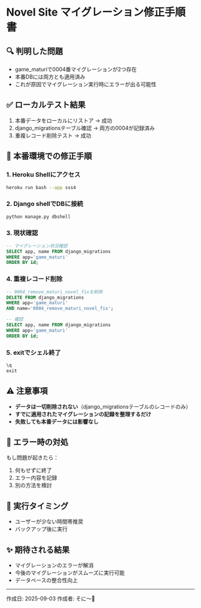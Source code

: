 # Novel Site マイグレーション修正手順書

## 🔍 判明した問題
- game_maturiで0004番マイグレーションが2つ存在
- 本番DBには両方とも適用済み
- これが原因でマイグレーション実行時にエラーが出る可能性

## ✅ ローカルテスト結果
1. 本番データをローカルにリストア → 成功
2. django_migrationsテーブル確認 → 両方の0004が記録済み
3. 重複レコード削除テスト → 成功

## 🚀 本番環境での修正手順

### 1. Heroku Shellにアクセス
```bash
heroku run bash --app sss4
```

### 2. Django shellでDBに接続
```bash
python manage.py dbshell
```

### 3. 現状確認
```sql
-- マイグレーション状況確認
SELECT app, name FROM django_migrations 
WHERE app='game_maturi' 
ORDER BY id;
```

### 4. 重複レコード削除
```sql
-- 0004_remove_maturi_novel_fixを削除
DELETE FROM django_migrations 
WHERE app='game_maturi' 
AND name='0004_remove_maturi_novel_fix';

-- 確認
SELECT app, name FROM django_migrations 
WHERE app='game_maturi' 
ORDER BY id;
```

### 5. exitでシェル終了
```sql
\q
exit
```

## ⚠️ 注意事項
- **データは一切削除されない**（django_migrationsテーブルのレコードのみ）
- **すでに適用されたマイグレーションの記録を整理するだけ**
- **失敗しても本番データには影響なし**

## 🔧 エラー時の対処
もし問題が起きたら：
1. 何もせずに終了
2. エラー内容を記録
3. 別の方法を検討

## 📅 実行タイミング
- ユーザーが少ない時間帯推奨
- バックアップ後に実行

## ✨ 期待される結果
- マイグレーションのエラーが解消
- 今後のマイグレーションがスムーズに実行可能
- データベースの整合性向上

---
作成日: 2025-09-03
作成者: そに〜🌸